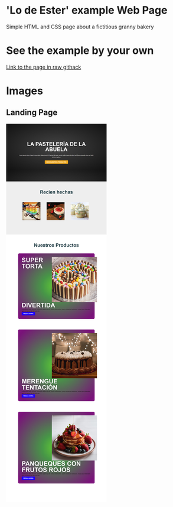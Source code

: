 # 'Lo de Ester' example Web Page

Simple HTML and CSS page about a fictitious granny bakery

# See the example by your own

[Link to the page in raw githack](https://rawcdn.githack.com/jchemile/varios/27f83a9b644d149100495b1223a7446e7a3a2dcd/single-pages/lodeester/index.html)

# Images

## Landing Page
![Home Page](./img/examples/home.png)